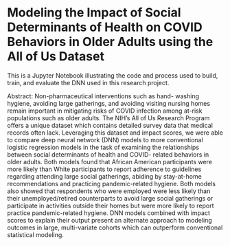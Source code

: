# Modeling the Impact of Social Determinants of Health on COVID Behaviors in Older Adults using the All of Us Dataset

This is a Jupyter Notebook illustrating the code and process used to build, train, and evaluate the DNN used in this research project. 

Abstract:
Non-pharmaceutical interventions such as hand- washing hygiene, avoiding large gatherings, and avoiding visiting nursing homes remain important in mitigating risks of COVID infection among at-risk populations such as older adults. The NIH’s All of Us Research Program offers a unique dataset which contains detailed survey data that medical records often lack. Leveraging this dataset and impact scores, we were able to compare deep neural network (DNN) models to more conventional logistic regression models in the task of examining the relationships between social determinants of health and COVID- related behaviors in older adults. Both models found that African American participants were more likely than White participants to report adherence to guidelines regarding attending large social gatherings, abiding by stay-at-home recommendations and practicing pandemic-related hygiene. Both models also showed that respondents who were employed were less likely than their unemployed/retired counterparts to avoid large social gatherings or participate in activities outside their homes but were more likely to report practice pandemic-related hygiene. DNN models combined with impact scores to explain their output present an alternate approach to modeling outcomes in large, multi-variate cohorts which can outperform conventional statistical modeling.
